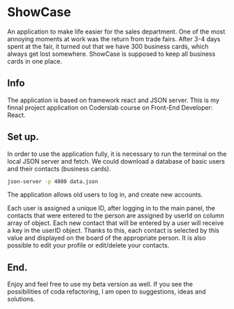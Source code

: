 # ShowCase

An application to make life easier for the sales department. One of the most annoying moments at work was the return from trade fairs. After 3-4 days spent at the fair, it turned out that we have 300 business cards, which always get lost somewhere. ShowCase is supposed to keep all business cards in one place.

## Info

The application is based on framework react and JSON server. This is my finnal project application on Coderslab course on Front-End Developer: React.

## Set up.

In order to use the application fully, it is necessary to run the terminal on the local JSON server and fetch. We could download a database of basic users and their contacts (business cards).

```bash
json-server -p 4000 data.json
```

The application allows old users to log in, and create new accounts.

Each user is assigned a unique ID, after logging in to the main panel, the contacts that were entered to the person are assigned by userId on column array of object. Each new contact that will be entered by a user will receive a key in the userID object. Thanks to this, each contact is selected by this value and displayed on the board of the appropriate person.
It is also possible to edit your profile or edit/delete your contacts.

## End.

Enjoy and feel free to use my beta version as well. If you see the possibilities of coda refactoring, I am open to suggestions, ideas and solutions.